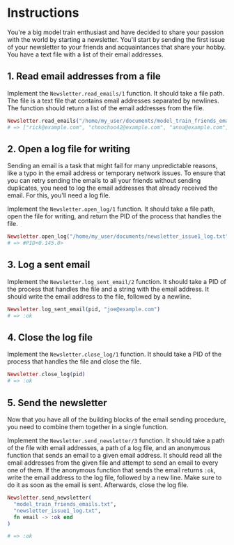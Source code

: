 # Instructions

You're a big model train enthusiast and have decided to share your passion with the world by starting a newsletter. You'll start by sending the first issue of your newsletter to your friends and acquaintances that share your hobby. You have a text file with a list of their email addresses.

## 1. Read email addresses from a file

Implement the `Newsletter.read_emails/1` function. It should take a file path. The file is a text file that contains email addresses separated by newlines. The function should return a list of the email addresses from the file.

```elixir
Newsletter.read_emails("/home/my_user/documents/model_train_friends_emails.txt")
# => ["rick@example.com", "choochoo42@example.com", "anna@example.com"]
```

## 2. Open a log file for writing

Sending an email is a task that might fail for many unpredictable reasons, like a typo in the email address or temporary network issues. To ensure that you can retry sending the emails to all your friends without sending duplicates, you need to log the email addresses that already received the email. For this, you'll need a log file.

Implement the `Newsletter.open_log/1` function. It should take a file path, open the file for writing, and return the PID of the process that handles the file.

```elixir
Newsletter.open_log("/home/my_user/documents/newsletter_issue1_log.txt")
# => #PID<0.145.0>
```

## 3. Log a sent email

Implement the `Newsletter.log_sent_email/2` function. It should take a PID of the process that handles the file and a string with the email address. It should write the email address to the file, followed by a newline.

```elixir
Newsletter.log_sent_email(pid, "joe@example.com")
# => :ok
```

## 4. Close the log file

Implement the `Newsletter.close_log/1` function. It should take a PID of the process that handles the file and close the file.

```elixir
Newsletter.close_log(pid)
# => :ok
```

## 5. Send the newsletter

Now that you have all of the building blocks of the email sending procedure, you need to combine them together in a single function.

Implement the `Newsletter.send_newsletter/3` function. It should take a path of the file with email addresses, a path of a log file, and an anonymous function that sends an email to a given email address. It should read all the email addresses from the given file and attempt to send an email to every one of them. If the anonymous function that sends the email returns `:ok`, write the email address to the log file, followed by a new line. Make sure to do it as soon as the email is sent. Afterwards, close the log file.

```elixir
Newsletter.send_newsletter(
  "model_train_friends_emails.txt",
  "newsletter_issue1_log.txt",
  fn email -> :ok end
)

# => :ok
```
